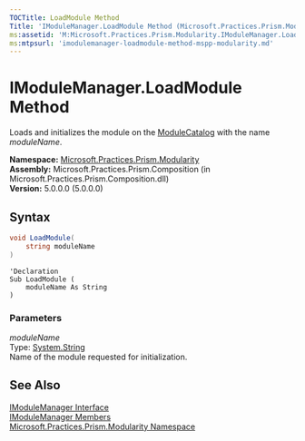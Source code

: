 ```yaml
---
TOCTitle: LoadModule Method
Title: 'IModuleManager.LoadModule Method (Microsoft.Practices.Prism.Modularity)'
ms:assetid: 'M:Microsoft.Practices.Prism.Modularity.IModuleManager.LoadModule(System.String)'
ms:mtpsurl: 'imodulemanager-loadmodule-method-mspp-modularity.md'
---
```


# IModuleManager.LoadModule Method

Loads and initializes the module on the [ModuleCatalog](/patterns-practices/reference/modulecatalog-class-mspp-modularity) with the name *moduleName*.

**Namespace:** [Microsoft.Practices.Prism.Modularity](/patterns-practices/reference/mspp-modularity-namespace)  
**Assembly:** Microsoft.Practices.Prism.Composition (in Microsoft.Practices.Prism.Composition.dll)  
**Version:** 5.0.0.0 (5.0.0.0)

## Syntax

```C#
void LoadModule(
	string moduleName
)
```

```VB
'Declaration
Sub LoadModule ( 
	moduleName As String
)
```

### Parameters

*moduleName*  
Type: [System.String](http://msdn.microsoft.com/en-us/library/s1wwdcbf)  
Name of the module requested for initialization.

## See Also

[IModuleManager Interface](/patterns-practices/reference/imodulemanager-interface-mspp-modularity)  
[IModuleManager Members](/patterns-practices/reference/imodulemanager-members-mspp-modularity)  
[Microsoft.Practices.Prism.Modularity Namespace](/patterns-practices/reference/mspp-modularity-namespace)  

